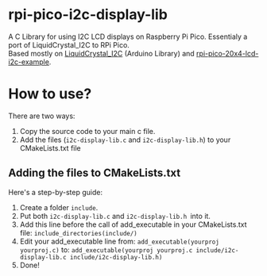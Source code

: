 # rpi-pico-i2c-display-lib
A C Library for using I2C LCD displays on Raspberry Pi Pico. Essentialy a port of LiquidCrystal_I2C to RPi Pico.\
Based mostly on [LiquidCrystal_I2C](https://github.com/johnrickman/LiquidCrystal_I2C) (Arduino Library) and [rpi-pico-20x4-lcd-i2c-example](https://github.com/ParicBat/rpi-pico-20x4-lcd-i2c-example).

# How to use?
There are two ways:
1. Copy the source code to your main c file.
1. Add the files (`i2c-display-lib.c` and `i2c-display-lib.h`) to your CMakeLists.txt file

## Adding the files to CMakeLists.txt
Here's a step-by-step guide:
1. Create a folder `include`.
1. Put both `i2c-display-lib.c` and `i2c-display-lib.h `into it.
1. Add this line before the call of add_executable in your CMakeLists.txt file: `include_directories(include/)`
1. Edit your add_executable line from: `add_executable(yourproj yourproj.c)` to: `add_executable(yourproj yourproj.c include/i2c-display-lib.c include/i2c-display-lib.h)`
1. Done!
